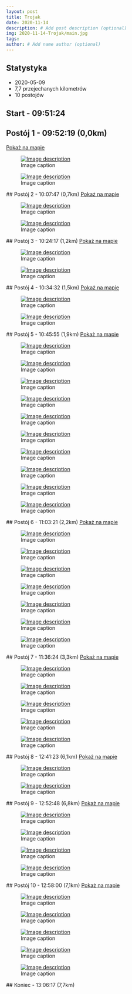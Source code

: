 ```yaml
---
layout: post
title: Trojak
date: 2020-11-14
description: # Add post description (optional)
img: 2020-11-14-Trojak/main.jpg
tags: 
author: # Add name author (optional)
---
```

 
<script>
  mapPath ="{{site.baseurl}}/data/2020-11-14-Trojak/map.json"
</script>

## Statystyka 
* 2020-05-09
* 7,7 przejechanych kilometrów
* 10 postojów

## Start - 09:51:24
## Postój 1 - 09:52:19 (0,0km)
<a href="#" class="focus-on-marker" data-marker-id="postój o godzinie : 09:52:19">Pokaż na mapie</a>

<div class="my-gallery" itemscope itemtype="http://schema.org/ImageGallery">
<figure itemprop="associatedMedia" itemscope itemtype="http://schema.org/ImageObject">
    <a href="https://lh3.googleusercontent.com/pw/ACtC-3d7yf8vZE6zXjdLMmBRlE9Cyz5uBBE5Mm_BjEgReYmstVE3qLklpEqe5SJ5HWvAv9qXIgRsumH46db8Z-4D2rd1RrJd5GooI95LYWXHHXgkW592BklDaq9cnM-_CLU5mPmtI-87Koi0yYdaVkFlOKqRgQ=w667-h888" itemprop="contentUrl" data-size="667x888">
        <img src="https://lh3.googleusercontent.com/pw/ACtC-3d7yf8vZE6zXjdLMmBRlE9Cyz5uBBE5Mm_BjEgReYmstVE3qLklpEqe5SJ5HWvAv9qXIgRsumH46db8Z-4D2rd1RrJd5GooI95LYWXHHXgkW592BklDaq9cnM-_CLU5mPmtI-87Koi0yYdaVkFlOKqRgQ=h300" itemprop="thumbnail" alt="Image description" />
    </a>
    <figcaption itemprop="caption description">Image caption</figcaption>
</figure>
<figure itemprop="associatedMedia" itemscope itemtype="http://schema.org/ImageObject">
    <a href="https://lh3.googleusercontent.com/pw/ACtC-3fGrsBM6d5zIBKW97yQOilHAKqmM2PJS2NCyGOsXfWj8gQEXA979rm5037Jo_iHTN0VZeVm3zTQpl8FS4ZX08OnTf36b8pDvOn1VyH4N0uc3l9md2Y3EZEG0QtYNQc7nIVOFaLYL2JoKovPv2sFiPqEWw=w667-h888" itemprop="contentUrl" data-size="667x888">
        <img src="https://lh3.googleusercontent.com/pw/ACtC-3fGrsBM6d5zIBKW97yQOilHAKqmM2PJS2NCyGOsXfWj8gQEXA979rm5037Jo_iHTN0VZeVm3zTQpl8FS4ZX08OnTf36b8pDvOn1VyH4N0uc3l9md2Y3EZEG0QtYNQc7nIVOFaLYL2JoKovPv2sFiPqEWw=h300" itemprop="thumbnail" alt="Image description" />
    </a>
    <figcaption itemprop="caption description">Image caption</figcaption>
</figure></div>
## Postój 2 - 10:07:47 (0,7km)
<a href="#" class="focus-on-marker" data-marker-id="postój o godzinie : 10:07:47">Pokaż na mapie</a>

<div class="my-gallery" itemscope itemtype="http://schema.org/ImageGallery">
<figure itemprop="associatedMedia" itemscope itemtype="http://schema.org/ImageObject">
    <a href="https://lh3.googleusercontent.com/pw/ACtC-3eM65zZF2zmRrr6HRTzDLwV3qQ6vROjTmVlIUGMbNjDOhcH3K-pfTq4FympOBV9FAmZzRDh-f5rc8FUeMUCi8Bgv80FXFVN-Px62YH_KaDej7pCuE3SOdc2Tf6AeM0o3dfsP51dfH7MOHvW0VIYNpehNw=w667-h888" itemprop="contentUrl" data-size="667x888">
        <img src="https://lh3.googleusercontent.com/pw/ACtC-3eM65zZF2zmRrr6HRTzDLwV3qQ6vROjTmVlIUGMbNjDOhcH3K-pfTq4FympOBV9FAmZzRDh-f5rc8FUeMUCi8Bgv80FXFVN-Px62YH_KaDej7pCuE3SOdc2Tf6AeM0o3dfsP51dfH7MOHvW0VIYNpehNw=h300" itemprop="thumbnail" alt="Image description" />
    </a>
    <figcaption itemprop="caption description">Image caption</figcaption>
</figure>
<figure itemprop="associatedMedia" itemscope itemtype="http://schema.org/ImageObject">
    <a href="https://lh3.googleusercontent.com/pw/ACtC-3eWBLiRRao5Uv7Ta6OYuxN3n1H2rrAzcWXmeg9odVQuW2wAgGx9ZQWj3V25iGfkWYjPGNSXbaphBHGTVmjmBfc3yWy_YL1mla6q9TJ2ujz3nFk2cKWnJYpe2_Cy7sN47Ot9ZssebkRpF54F9tOocsNoYg=w667-h888" itemprop="contentUrl" data-size="667x888">
        <img src="https://lh3.googleusercontent.com/pw/ACtC-3eWBLiRRao5Uv7Ta6OYuxN3n1H2rrAzcWXmeg9odVQuW2wAgGx9ZQWj3V25iGfkWYjPGNSXbaphBHGTVmjmBfc3yWy_YL1mla6q9TJ2ujz3nFk2cKWnJYpe2_Cy7sN47Ot9ZssebkRpF54F9tOocsNoYg=h300" itemprop="thumbnail" alt="Image description" />
    </a>
    <figcaption itemprop="caption description">Image caption</figcaption>
</figure></div>
## Postój 3 - 10:24:17 (1,2km)
<a href="#" class="focus-on-marker" data-marker-id="postój o godzinie : 10:24:17">Pokaż na mapie</a>

<div class="my-gallery" itemscope itemtype="http://schema.org/ImageGallery">
<figure itemprop="associatedMedia" itemscope itemtype="http://schema.org/ImageObject">
    <a href="https://lh3.googleusercontent.com/pw/ACtC-3dtKsCv0dkXyXFZeUcMnrLfAvIu_ElM7MkzEwDlP4fsFQXJHYIwmty8mS2Yr_c1Bm385g8zNJCHMSqw9bwLCbbKmJVVFFwo39MuxesVPjZcnHQjlOS1SkOKhXC46qPXkIVipgUWfUoZrSG5b95vUMpm7w=w667-h888" itemprop="contentUrl" data-size="667x888">
        <img src="https://lh3.googleusercontent.com/pw/ACtC-3dtKsCv0dkXyXFZeUcMnrLfAvIu_ElM7MkzEwDlP4fsFQXJHYIwmty8mS2Yr_c1Bm385g8zNJCHMSqw9bwLCbbKmJVVFFwo39MuxesVPjZcnHQjlOS1SkOKhXC46qPXkIVipgUWfUoZrSG5b95vUMpm7w=h300" itemprop="thumbnail" alt="Image description" />
    </a>
    <figcaption itemprop="caption description">Image caption</figcaption>
</figure>
<figure itemprop="associatedMedia" itemscope itemtype="http://schema.org/ImageObject">
    <a href="https://lh3.googleusercontent.com/pw/ACtC-3f9bRuH2DVtAZi-may1c4QgrQjf3TpLeFod1u7frSoNhCY77HyrG9Q-dEQQmB6SMd0GvZdi7ae7fwdbVLKIOCiF7uU2ZNHDjMeFwd_VNU7IoKv1zfV9DzJ1pLt1_xoQTat7NlDGzLLhEpaHTkPhkBnwWA=w667-h888" itemprop="contentUrl" data-size="667x888">
        <img src="https://lh3.googleusercontent.com/pw/ACtC-3f9bRuH2DVtAZi-may1c4QgrQjf3TpLeFod1u7frSoNhCY77HyrG9Q-dEQQmB6SMd0GvZdi7ae7fwdbVLKIOCiF7uU2ZNHDjMeFwd_VNU7IoKv1zfV9DzJ1pLt1_xoQTat7NlDGzLLhEpaHTkPhkBnwWA=h300" itemprop="thumbnail" alt="Image description" />
    </a>
    <figcaption itemprop="caption description">Image caption</figcaption>
</figure></div>
## Postój 4 - 10:34:32 (1,5km)
<a href="#" class="focus-on-marker" data-marker-id="postój o godzinie : 10:34:32">Pokaż na mapie</a>

<div class="my-gallery" itemscope itemtype="http://schema.org/ImageGallery">
<figure itemprop="associatedMedia" itemscope itemtype="http://schema.org/ImageObject">
    <a href="https://lh3.googleusercontent.com/pw/ACtC-3dtKsCv0dkXyXFZeUcMnrLfAvIu_ElM7MkzEwDlP4fsFQXJHYIwmty8mS2Yr_c1Bm385g8zNJCHMSqw9bwLCbbKmJVVFFwo39MuxesVPjZcnHQjlOS1SkOKhXC46qPXkIVipgUWfUoZrSG5b95vUMpm7w=w667-h888" itemprop="contentUrl" data-size="667x888">
        <img src="https://lh3.googleusercontent.com/pw/ACtC-3dtKsCv0dkXyXFZeUcMnrLfAvIu_ElM7MkzEwDlP4fsFQXJHYIwmty8mS2Yr_c1Bm385g8zNJCHMSqw9bwLCbbKmJVVFFwo39MuxesVPjZcnHQjlOS1SkOKhXC46qPXkIVipgUWfUoZrSG5b95vUMpm7w=h300" itemprop="thumbnail" alt="Image description" />
    </a>
    <figcaption itemprop="caption description">Image caption</figcaption>
</figure>
<figure itemprop="associatedMedia" itemscope itemtype="http://schema.org/ImageObject">
    <a href="https://lh3.googleusercontent.com/pw/ACtC-3epDoVIxVswglfrC_6kXDRIaqieGHGXRnWKVTid_JgNZQ6bgjKtPZHOPNFByHjpmLaCORM27tg_3YXkaYJkW95i7Q9tCjJ1qfZN3-WNoB70DnL1EFYEVGZ500a1Rp4VhEw67GF0K8J4VTBxH29WzZBpFg=w593-h888" itemprop="contentUrl" data-size="593x888">
        <img src="https://lh3.googleusercontent.com/pw/ACtC-3epDoVIxVswglfrC_6kXDRIaqieGHGXRnWKVTid_JgNZQ6bgjKtPZHOPNFByHjpmLaCORM27tg_3YXkaYJkW95i7Q9tCjJ1qfZN3-WNoB70DnL1EFYEVGZ500a1Rp4VhEw67GF0K8J4VTBxH29WzZBpFg=h300" itemprop="thumbnail" alt="Image description" />
    </a>
    <figcaption itemprop="caption description">Image caption</figcaption>
</figure></div>
## Postój 5 - 10:45:55 (1,9km)
<a href="#" class="focus-on-marker" data-marker-id="postój o godzinie : 10:45:55">Pokaż na mapie</a>

<div class="my-gallery" itemscope itemtype="http://schema.org/ImageGallery">
<figure itemprop="associatedMedia" itemscope itemtype="http://schema.org/ImageObject">
    <a href="https://lh3.googleusercontent.com/pw/ACtC-3fgE6NTAOHveT9ciALwIHvK5ICmWWkc4GWKY0fi5wJtV2IVqlunfwpfQGRhJ9xlVgl7ubzHDTetMUztFWRoIXjP8S4XNOIscQPkLxdaxHuwD71xcsCijw2-wUSL9y8O0ELZK1hacGzGzrn8l_1dEYb0hw=w1332-h888" itemprop="contentUrl" data-size="1332x888">
        <img src="https://lh3.googleusercontent.com/pw/ACtC-3fgE6NTAOHveT9ciALwIHvK5ICmWWkc4GWKY0fi5wJtV2IVqlunfwpfQGRhJ9xlVgl7ubzHDTetMUztFWRoIXjP8S4XNOIscQPkLxdaxHuwD71xcsCijw2-wUSL9y8O0ELZK1hacGzGzrn8l_1dEYb0hw=h300" itemprop="thumbnail" alt="Image description" />
    </a>
    <figcaption itemprop="caption description">Image caption</figcaption>
</figure>
<figure itemprop="associatedMedia" itemscope itemtype="http://schema.org/ImageObject">
    <a href="https://lh3.googleusercontent.com/pw/ACtC-3dsAHnmp5jZw4wEvMn5PQbgVhwM6R-uBoAFdq40uhI5atCCi3oHcpXcAOT2N9bak55X7ytSe4SZw5k1eeXFY9kWbP2myf5U1gVb7Ag63VbxtbwfVHT4kLyTUDPyET_8Wlgdn4rRQAB4igVG_UaP01IjaA=w667-h888" itemprop="contentUrl" data-size="667x888">
        <img src="https://lh3.googleusercontent.com/pw/ACtC-3dsAHnmp5jZw4wEvMn5PQbgVhwM6R-uBoAFdq40uhI5atCCi3oHcpXcAOT2N9bak55X7ytSe4SZw5k1eeXFY9kWbP2myf5U1gVb7Ag63VbxtbwfVHT4kLyTUDPyET_8Wlgdn4rRQAB4igVG_UaP01IjaA=h300" itemprop="thumbnail" alt="Image description" />
    </a>
    <figcaption itemprop="caption description">Image caption</figcaption>
</figure>
<figure itemprop="associatedMedia" itemscope itemtype="http://schema.org/ImageObject">
    <a href="https://lh3.googleusercontent.com/pw/ACtC-3e-NNs06L3vOyELAGLvcc30r4uM0ufIN3FaPk48r5i2yr11Ij9HKjXLlblviWa8zLi7JgsgzC7DMI9qz9zHH7cnRhRuOwlKY8dPJG-2Y-LobuxuAQLvFkVWpKdVhrKccchZQiUYgUyTG7qzUUs4MX2ksQ=w1184-h888" itemprop="contentUrl" data-size="1184x888">
        <img src="https://lh3.googleusercontent.com/pw/ACtC-3e-NNs06L3vOyELAGLvcc30r4uM0ufIN3FaPk48r5i2yr11Ij9HKjXLlblviWa8zLi7JgsgzC7DMI9qz9zHH7cnRhRuOwlKY8dPJG-2Y-LobuxuAQLvFkVWpKdVhrKccchZQiUYgUyTG7qzUUs4MX2ksQ=h300" itemprop="thumbnail" alt="Image description" />
    </a>
    <figcaption itemprop="caption description">Image caption</figcaption>
</figure>
<figure itemprop="associatedMedia" itemscope itemtype="http://schema.org/ImageObject">
    <a href="https://lh3.googleusercontent.com/pw/ACtC-3croZYORaRESlZwSIIZZxri4iyP3j9xWXMMYOXPfxrLIoZpUGsjkeuIkGSLrCIcZ4PZhazrLD9UXIWSLmTfyawxD8f-FK7dE7DIE8OR8Tafu-3sIume66f7EktglxmwbArEf7lSNyFUgDc_4gylahI_BA=w667-h888" itemprop="contentUrl" data-size="667x888">
        <img src="https://lh3.googleusercontent.com/pw/ACtC-3croZYORaRESlZwSIIZZxri4iyP3j9xWXMMYOXPfxrLIoZpUGsjkeuIkGSLrCIcZ4PZhazrLD9UXIWSLmTfyawxD8f-FK7dE7DIE8OR8Tafu-3sIume66f7EktglxmwbArEf7lSNyFUgDc_4gylahI_BA=h300" itemprop="thumbnail" alt="Image description" />
    </a>
    <figcaption itemprop="caption description">Image caption</figcaption>
</figure>
<figure itemprop="associatedMedia" itemscope itemtype="http://schema.org/ImageObject">
    <a href="https://lh3.googleusercontent.com/pw/ACtC-3dBczwr_uGF8cgrZkP1q3S5iKgjzPT6lsVif6gAG1oXb0zibJodVCNtqn9rFIsMFMDzybpHOTF0wwWbz2BNe_hEm6Y43xoiFKQtEoaQNHpVGf2faB5EcYrBeAsYQAWZUb65XqH0Ebsseyz012wNlm8l7Q=w1184-h888" itemprop="contentUrl" data-size="1184x888">
        <img src="https://lh3.googleusercontent.com/pw/ACtC-3dBczwr_uGF8cgrZkP1q3S5iKgjzPT6lsVif6gAG1oXb0zibJodVCNtqn9rFIsMFMDzybpHOTF0wwWbz2BNe_hEm6Y43xoiFKQtEoaQNHpVGf2faB5EcYrBeAsYQAWZUb65XqH0Ebsseyz012wNlm8l7Q=h300" itemprop="thumbnail" alt="Image description" />
    </a>
    <figcaption itemprop="caption description">Image caption</figcaption>
</figure>
<figure itemprop="associatedMedia" itemscope itemtype="http://schema.org/ImageObject">
    <a href="https://lh3.googleusercontent.com/pw/ACtC-3cblGqj-gyNSAyS1k-G8Oh-x9aZqms3sGyUflquVSlQIqJNIip9RMH1Zb3zz3bfhc9lAUimbXaV-4SYeK40MMSgFJB_gU1K-nYcOBcVtxdjyxaWbiDqTXXWArBEtqPoVA4eUJR7TqCaXYJWpZ_iamUCiQ=w667-h888" itemprop="contentUrl" data-size="667x888">
        <img src="https://lh3.googleusercontent.com/pw/ACtC-3cblGqj-gyNSAyS1k-G8Oh-x9aZqms3sGyUflquVSlQIqJNIip9RMH1Zb3zz3bfhc9lAUimbXaV-4SYeK40MMSgFJB_gU1K-nYcOBcVtxdjyxaWbiDqTXXWArBEtqPoVA4eUJR7TqCaXYJWpZ_iamUCiQ=h300" itemprop="thumbnail" alt="Image description" />
    </a>
    <figcaption itemprop="caption description">Image caption</figcaption>
</figure>
<figure itemprop="associatedMedia" itemscope itemtype="http://schema.org/ImageObject">
    <a href="https://lh3.googleusercontent.com/pw/ACtC-3f6vyF96ruVEMfgICg7B7nOikP5ESL6kekOMdvRgT0CXmjgEIIysJ-DFJuPnmiUNW48WzLWDPuFdeR2vnpMrqrNaczl8BtbU_pdJ1QOKaRVX7QSpt4So0T3omFHhOtaoLt6sWgy9LKmrYpCajnEIvcYHw=w667-h888" itemprop="contentUrl" data-size="667x888">
        <img src="https://lh3.googleusercontent.com/pw/ACtC-3f6vyF96ruVEMfgICg7B7nOikP5ESL6kekOMdvRgT0CXmjgEIIysJ-DFJuPnmiUNW48WzLWDPuFdeR2vnpMrqrNaczl8BtbU_pdJ1QOKaRVX7QSpt4So0T3omFHhOtaoLt6sWgy9LKmrYpCajnEIvcYHw=h300" itemprop="thumbnail" alt="Image description" />
    </a>
    <figcaption itemprop="caption description">Image caption</figcaption>
</figure>
<figure itemprop="associatedMedia" itemscope itemtype="http://schema.org/ImageObject">
    <a href="https://lh3.googleusercontent.com/pw/ACtC-3eR6SARTliF8rIybE1tkreIHGaZKoRd1n8SmmOlwpSGNldzlj2gtJbf79fFASr5tEkNlpsX0MFF0wkBMQC1LaWeEprZJvlfW-khQQ_cENT4Vd22zx4vnC8s4-7DOZWRRZ9GrjUxnEpVRNA5yHD2ARz2cQ=w667-h888" itemprop="contentUrl" data-size="667x888">
        <img src="https://lh3.googleusercontent.com/pw/ACtC-3eR6SARTliF8rIybE1tkreIHGaZKoRd1n8SmmOlwpSGNldzlj2gtJbf79fFASr5tEkNlpsX0MFF0wkBMQC1LaWeEprZJvlfW-khQQ_cENT4Vd22zx4vnC8s4-7DOZWRRZ9GrjUxnEpVRNA5yHD2ARz2cQ=h300" itemprop="thumbnail" alt="Image description" />
    </a>
    <figcaption itemprop="caption description">Image caption</figcaption>
</figure>
<figure itemprop="associatedMedia" itemscope itemtype="http://schema.org/ImageObject">
    <a href="https://lh3.googleusercontent.com/pw/ACtC-3cAvChss2U-BeC1cMXeu9ZtmAG9bGATONeY2FV3oN1zFvEyDiyeN6jVWo1yGGsLGjxzovRETiQF0aJc4ACuoxkVNFnJIE0fOxa2w1bPLGWNqMCTfTXocwsrCTXrlDL15jceLoFEUxmn1cu04uQ_8Wh_dg=w1332-h888" itemprop="contentUrl" data-size="1332x888">
        <img src="https://lh3.googleusercontent.com/pw/ACtC-3cAvChss2U-BeC1cMXeu9ZtmAG9bGATONeY2FV3oN1zFvEyDiyeN6jVWo1yGGsLGjxzovRETiQF0aJc4ACuoxkVNFnJIE0fOxa2w1bPLGWNqMCTfTXocwsrCTXrlDL15jceLoFEUxmn1cu04uQ_8Wh_dg=h300" itemprop="thumbnail" alt="Image description" />
    </a>
    <figcaption itemprop="caption description">Image caption</figcaption>
</figure>
<figure itemprop="associatedMedia" itemscope itemtype="http://schema.org/ImageObject">
    <a href="https://lh3.googleusercontent.com/pw/ACtC-3co9blnXFeKWMCot901aG7AarALP24mth9if3U-Xei6ZCFLRX7mjSRpOC2yjUofOsWtwelhC0d-uJrmJjaIob-aEuSHdGfqB7X0JCaNxdyTrK0_YB-MhmE8D08bqVF8LLy8cw0ONstOAp8bphsXFkliTA=w667-h888" itemprop="contentUrl" data-size="667x888">
        <img src="https://lh3.googleusercontent.com/pw/ACtC-3co9blnXFeKWMCot901aG7AarALP24mth9if3U-Xei6ZCFLRX7mjSRpOC2yjUofOsWtwelhC0d-uJrmJjaIob-aEuSHdGfqB7X0JCaNxdyTrK0_YB-MhmE8D08bqVF8LLy8cw0ONstOAp8bphsXFkliTA=h300" itemprop="thumbnail" alt="Image description" />
    </a>
    <figcaption itemprop="caption description">Image caption</figcaption>
</figure></div>
## Postój 6 - 11:03:21 (2,2km)
<a href="#" class="focus-on-marker" data-marker-id="postój o godzinie : 11:03:21">Pokaż na mapie</a>

<div class="my-gallery" itemscope itemtype="http://schema.org/ImageGallery">
<figure itemprop="associatedMedia" itemscope itemtype="http://schema.org/ImageObject">
    <a href="https://lh3.googleusercontent.com/pw/ACtC-3cdDbyK5_55qeFCOEKqyu6EDvUqSY7LQJYxFEWBpV4zUkyn4PywHGyV2f_17fojDJXc8JnXxNAP0ogjQYHB2aUl7cYoGMZocsLLIBHqrC_Cz288cIPDUGLcyfhCoXmXcSJwwIrJoOA0VMi_2Z3Y3TxKhw=w667-h888" itemprop="contentUrl" data-size="667x888">
        <img src="https://lh3.googleusercontent.com/pw/ACtC-3cdDbyK5_55qeFCOEKqyu6EDvUqSY7LQJYxFEWBpV4zUkyn4PywHGyV2f_17fojDJXc8JnXxNAP0ogjQYHB2aUl7cYoGMZocsLLIBHqrC_Cz288cIPDUGLcyfhCoXmXcSJwwIrJoOA0VMi_2Z3Y3TxKhw=h300" itemprop="thumbnail" alt="Image description" />
    </a>
    <figcaption itemprop="caption description">Image caption</figcaption>
</figure>
<figure itemprop="associatedMedia" itemscope itemtype="http://schema.org/ImageObject">
    <a href="https://lh3.googleusercontent.com/pw/ACtC-3fqS5V8IJAlzp2_kxdX62IC9jAipOZnObv-zMay3ztuCUycKePFHcTJUjaVEenQere15XmePqtwBu6Yv_33MJ3ai-GGIdZiIzAFSiFFo98TU4CU_OeGYWfZsV7LlkwZooH9vIENwN-Yvv987On4ywAIJw=w593-h888" itemprop="contentUrl" data-size="593x888">
        <img src="https://lh3.googleusercontent.com/pw/ACtC-3fqS5V8IJAlzp2_kxdX62IC9jAipOZnObv-zMay3ztuCUycKePFHcTJUjaVEenQere15XmePqtwBu6Yv_33MJ3ai-GGIdZiIzAFSiFFo98TU4CU_OeGYWfZsV7LlkwZooH9vIENwN-Yvv987On4ywAIJw=h300" itemprop="thumbnail" alt="Image description" />
    </a>
    <figcaption itemprop="caption description">Image caption</figcaption>
</figure>
<figure itemprop="associatedMedia" itemscope itemtype="http://schema.org/ImageObject">
    <a href="https://lh3.googleusercontent.com/pw/ACtC-3ccw-cEOx4Xu1L-i9KPcKnHyWxV5Q2kcov8jFAZaQzPNu3QVUEfeTa_X_YiR2SvCqzDwDIcw-i_-qI7jibLY79uvHjPHa_wtId1w8XnGWKTo8rRB-wjHcsLhAIx8ZHHtPe5-9-5mHqk4D5g_hz02rQm3Q=w667-h888" itemprop="contentUrl" data-size="667x888">
        <img src="https://lh3.googleusercontent.com/pw/ACtC-3ccw-cEOx4Xu1L-i9KPcKnHyWxV5Q2kcov8jFAZaQzPNu3QVUEfeTa_X_YiR2SvCqzDwDIcw-i_-qI7jibLY79uvHjPHa_wtId1w8XnGWKTo8rRB-wjHcsLhAIx8ZHHtPe5-9-5mHqk4D5g_hz02rQm3Q=h300" itemprop="thumbnail" alt="Image description" />
    </a>
    <figcaption itemprop="caption description">Image caption</figcaption>
</figure>
<figure itemprop="associatedMedia" itemscope itemtype="http://schema.org/ImageObject">
    <a href="https://lh3.googleusercontent.com/pw/ACtC-3dllFsE59DEL8FY0kTmQBhD86O2LbcRzfUArSoOT2DiXDh-w6BwcJPR7zBFODYrFpGdqHNFFk7tZ3n4fDLViu83W3peoJ6z-SAQtcy-AhAKcNHjHWvyvJn8TBJJ1uO6BiPVghVd2Y_iY0KAMsqMSJFyJw=w593-h888" itemprop="contentUrl" data-size="593x888">
        <img src="https://lh3.googleusercontent.com/pw/ACtC-3dllFsE59DEL8FY0kTmQBhD86O2LbcRzfUArSoOT2DiXDh-w6BwcJPR7zBFODYrFpGdqHNFFk7tZ3n4fDLViu83W3peoJ6z-SAQtcy-AhAKcNHjHWvyvJn8TBJJ1uO6BiPVghVd2Y_iY0KAMsqMSJFyJw=h300" itemprop="thumbnail" alt="Image description" />
    </a>
    <figcaption itemprop="caption description">Image caption</figcaption>
</figure>
<figure itemprop="associatedMedia" itemscope itemtype="http://schema.org/ImageObject">
    <a href="https://lh3.googleusercontent.com/pw/ACtC-3eoGEe4uv4c1C8EDWoAsbAwKwjpWFkUx5WyQIhtNt5PyhYj4-AAdYgbQptt5cPQ9Bq6edqLKH-PZEhTWH-5cX-RmQXpmjQCqlfaI9DMsEmOttFMUBLwuDZvVvdup2DMTQykowbJEJvYYk7KVUsAfWyOmQ=w667-h888" itemprop="contentUrl" data-size="667x888">
        <img src="https://lh3.googleusercontent.com/pw/ACtC-3eoGEe4uv4c1C8EDWoAsbAwKwjpWFkUx5WyQIhtNt5PyhYj4-AAdYgbQptt5cPQ9Bq6edqLKH-PZEhTWH-5cX-RmQXpmjQCqlfaI9DMsEmOttFMUBLwuDZvVvdup2DMTQykowbJEJvYYk7KVUsAfWyOmQ=h300" itemprop="thumbnail" alt="Image description" />
    </a>
    <figcaption itemprop="caption description">Image caption</figcaption>
</figure>
<figure itemprop="associatedMedia" itemscope itemtype="http://schema.org/ImageObject">
    <a href="https://lh3.googleusercontent.com/pw/ACtC-3cvasrm5BVQHYY51V6OSh6JzES2DinwvrGD3pbh3vN5yM5O1ldyRMs141vbEJcdaNlsgpC-71ISuS59SW0Dv95KtpFa4tbFx6xs9sa041YcztUell5e_Ifox_XdesFdCUkCHtDuZ95ikqGBjVg2VEAxvA=w1332-h888" itemprop="contentUrl" data-size="1332x888">
        <img src="https://lh3.googleusercontent.com/pw/ACtC-3cvasrm5BVQHYY51V6OSh6JzES2DinwvrGD3pbh3vN5yM5O1ldyRMs141vbEJcdaNlsgpC-71ISuS59SW0Dv95KtpFa4tbFx6xs9sa041YcztUell5e_Ifox_XdesFdCUkCHtDuZ95ikqGBjVg2VEAxvA=h300" itemprop="thumbnail" alt="Image description" />
    </a>
    <figcaption itemprop="caption description">Image caption</figcaption>
</figure>
<figure itemprop="associatedMedia" itemscope itemtype="http://schema.org/ImageObject">
    <a href="https://lh3.googleusercontent.com/pw/ACtC-3f-q01C0ZphCNQA5d0PjvYK2dAM5VXJXsAGNRV16RP2NxUasxr6G9AMgzNyTr8Dv8uB7XUUTwckPEOlpj5mxgCJLd_Br45q4-Q88uXwJrwiCBFovNeNWd4rGBm5_RxJUvrsGQhlJnUF2sxu6YHTV3_znA=w667-h888" itemprop="contentUrl" data-size="667x888">
        <img src="https://lh3.googleusercontent.com/pw/ACtC-3f-q01C0ZphCNQA5d0PjvYK2dAM5VXJXsAGNRV16RP2NxUasxr6G9AMgzNyTr8Dv8uB7XUUTwckPEOlpj5mxgCJLd_Br45q4-Q88uXwJrwiCBFovNeNWd4rGBm5_RxJUvrsGQhlJnUF2sxu6YHTV3_znA=h300" itemprop="thumbnail" alt="Image description" />
    </a>
    <figcaption itemprop="caption description">Image caption</figcaption>
</figure></div>
## Postój 7 - 11:36:24 (3,3km)
<a href="#" class="focus-on-marker" data-marker-id="postój o godzinie : 11:36:24">Pokaż na mapie</a>

<div class="my-gallery" itemscope itemtype="http://schema.org/ImageGallery">
<figure itemprop="associatedMedia" itemscope itemtype="http://schema.org/ImageObject">
    <a href="https://lh3.googleusercontent.com/pw/ACtC-3du_Gpvj_7UfXBLpJubfUUIfY494t6XUgvRNN5rQQBynMXL9nkilrCK6x6HHdE6e2hAd2Jf4z6kXXwET-wfpRZegthOlHR-mD_VYWz1ja-t0PKuYmQE8EYZdXZlHYzU1GqjwEaOvutNISrLE-mDgGeH6Q=w1332-h888" itemprop="contentUrl" data-size="1332x888">
        <img src="https://lh3.googleusercontent.com/pw/ACtC-3du_Gpvj_7UfXBLpJubfUUIfY494t6XUgvRNN5rQQBynMXL9nkilrCK6x6HHdE6e2hAd2Jf4z6kXXwET-wfpRZegthOlHR-mD_VYWz1ja-t0PKuYmQE8EYZdXZlHYzU1GqjwEaOvutNISrLE-mDgGeH6Q=h300" itemprop="thumbnail" alt="Image description" />
    </a>
    <figcaption itemprop="caption description">Image caption</figcaption>
</figure>
<figure itemprop="associatedMedia" itemscope itemtype="http://schema.org/ImageObject">
    <a href="https://lh3.googleusercontent.com/pw/ACtC-3f6OICsQ27D4YtXCvo-ENRaVxIqWu3u-V3bTEJ_ceSRJC0htiEKo7VzwDr4JrTu_6E2OkC-6miy4X15FOz2gExDjBsThq02k3eb8BLgz1hF8Ij7yfCvskBEPkqQL_oTPcoUOwYLFSXePG-Ig1PElBSeAw=w1332-h888" itemprop="contentUrl" data-size="1332x888">
        <img src="https://lh3.googleusercontent.com/pw/ACtC-3f6OICsQ27D4YtXCvo-ENRaVxIqWu3u-V3bTEJ_ceSRJC0htiEKo7VzwDr4JrTu_6E2OkC-6miy4X15FOz2gExDjBsThq02k3eb8BLgz1hF8Ij7yfCvskBEPkqQL_oTPcoUOwYLFSXePG-Ig1PElBSeAw=h300" itemprop="thumbnail" alt="Image description" />
    </a>
    <figcaption itemprop="caption description">Image caption</figcaption>
</figure>
<figure itemprop="associatedMedia" itemscope itemtype="http://schema.org/ImageObject">
    <a href="https://lh3.googleusercontent.com/pw/ACtC-3d3XwBR5PqHldQrkQrLtebLFdb3F04UGEGC578ELragi0AFOr_nIeR3enZSzxH-5CZ-ZcO0MSS02RH204i8XJtHEsfBhzankcyFnEFnWdLpSIht_E06J4UsyF_JzpPQEzmJy9XMqcx7-x96XH8SxERzzA=w593-h888" itemprop="contentUrl" data-size="593x888">
        <img src="https://lh3.googleusercontent.com/pw/ACtC-3d3XwBR5PqHldQrkQrLtebLFdb3F04UGEGC578ELragi0AFOr_nIeR3enZSzxH-5CZ-ZcO0MSS02RH204i8XJtHEsfBhzankcyFnEFnWdLpSIht_E06J4UsyF_JzpPQEzmJy9XMqcx7-x96XH8SxERzzA=h300" itemprop="thumbnail" alt="Image description" />
    </a>
    <figcaption itemprop="caption description">Image caption</figcaption>
</figure>
<figure itemprop="associatedMedia" itemscope itemtype="http://schema.org/ImageObject">
    <a href="https://lh3.googleusercontent.com/pw/ACtC-3c862bVBJUYOI8-cXphkHDCJXDg3QYCy0cws-lConFxNttMpZvjPQADxAIlImLBdd8qpbuIzjs0zTtBRxWyqcEYey9mIyu27vKSeV-b4ed6Gd2Q4XdK_GNyYphSLXje_rr2zerB-4WsZ8YYE5KnbNy_2g=w667-h888" itemprop="contentUrl" data-size="667x888">
        <img src="https://lh3.googleusercontent.com/pw/ACtC-3c862bVBJUYOI8-cXphkHDCJXDg3QYCy0cws-lConFxNttMpZvjPQADxAIlImLBdd8qpbuIzjs0zTtBRxWyqcEYey9mIyu27vKSeV-b4ed6Gd2Q4XdK_GNyYphSLXje_rr2zerB-4WsZ8YYE5KnbNy_2g=h300" itemprop="thumbnail" alt="Image description" />
    </a>
    <figcaption itemprop="caption description">Image caption</figcaption>
</figure>
<figure itemprop="associatedMedia" itemscope itemtype="http://schema.org/ImageObject">
    <a href="https://lh3.googleusercontent.com/pw/ACtC-3dW5f2RbdBK_8vDMrMWXzlMPPTJ6tN12ym6OLRSq6ZqBiQq2iUQN9zJefE1y28bftUqrNTzT_V0UQxKqemdPa8ok25_db4dfWRKVpmy--4x1bX7MXoYeNHuaaCqqC1gsJpD9_xQKVHpFOV4l-PH9E-FPQ=w1332-h888" itemprop="contentUrl" data-size="1332x888">
        <img src="https://lh3.googleusercontent.com/pw/ACtC-3dW5f2RbdBK_8vDMrMWXzlMPPTJ6tN12ym6OLRSq6ZqBiQq2iUQN9zJefE1y28bftUqrNTzT_V0UQxKqemdPa8ok25_db4dfWRKVpmy--4x1bX7MXoYeNHuaaCqqC1gsJpD9_xQKVHpFOV4l-PH9E-FPQ=h300" itemprop="thumbnail" alt="Image description" />
    </a>
    <figcaption itemprop="caption description">Image caption</figcaption>
</figure></div>
## Postój 8 - 12:41:23 (6,1km)
<a href="#" class="focus-on-marker" data-marker-id="postój o godzinie : 12:41:23">Pokaż na mapie</a>

<div class="my-gallery" itemscope itemtype="http://schema.org/ImageGallery">
<figure itemprop="associatedMedia" itemscope itemtype="http://schema.org/ImageObject">
    <a href="https://lh3.googleusercontent.com/pw/ACtC-3ddUo0XozobQAvOmwtAW_yI6TduGKmzY99suIn3h68aIVuwcilIw_S6qXER3EX9Gqw1rZsRUAZj9g_I14kiByQVCjXoyu6c1PlY7bbWNDvETj328A5I5KFb7clu7kJMG0_cD9Zfw5EjYPiyVQmBfvc4kQ=w667-h888" itemprop="contentUrl" data-size="667x888">
        <img src="https://lh3.googleusercontent.com/pw/ACtC-3ddUo0XozobQAvOmwtAW_yI6TduGKmzY99suIn3h68aIVuwcilIw_S6qXER3EX9Gqw1rZsRUAZj9g_I14kiByQVCjXoyu6c1PlY7bbWNDvETj328A5I5KFb7clu7kJMG0_cD9Zfw5EjYPiyVQmBfvc4kQ=h300" itemprop="thumbnail" alt="Image description" />
    </a>
    <figcaption itemprop="caption description">Image caption</figcaption>
</figure>
<figure itemprop="associatedMedia" itemscope itemtype="http://schema.org/ImageObject">
    <a href="https://lh3.googleusercontent.com/pw/ACtC-3fXcHHHLH2GdpjEDj5SHItfulC6T36ltFjDvS1DByGSC2j7IUWDwg2syPDtu8c_0pF1ZuD324baZtGrRkEdecRyVYsCFTYVRcSGjrdG-8Jmx3DBOPwlgexTwkkYNR09RZ26iinQA3SKQQC1oi1jT-lepg=w1184-h888" itemprop="contentUrl" data-size="1184x888">
        <img src="https://lh3.googleusercontent.com/pw/ACtC-3fXcHHHLH2GdpjEDj5SHItfulC6T36ltFjDvS1DByGSC2j7IUWDwg2syPDtu8c_0pF1ZuD324baZtGrRkEdecRyVYsCFTYVRcSGjrdG-8Jmx3DBOPwlgexTwkkYNR09RZ26iinQA3SKQQC1oi1jT-lepg=h300" itemprop="thumbnail" alt="Image description" />
    </a>
    <figcaption itemprop="caption description">Image caption</figcaption>
</figure></div>
## Postój 9 - 12:52:48 (6,8km)
<a href="#" class="focus-on-marker" data-marker-id="postój o godzinie : 12:52:48">Pokaż na mapie</a>

<div class="my-gallery" itemscope itemtype="http://schema.org/ImageGallery">
<figure itemprop="associatedMedia" itemscope itemtype="http://schema.org/ImageObject">
    <a href="https://lh3.googleusercontent.com/pw/ACtC-3fEzX2DEJLV9P49A5CSicAgoj7OQ8EEqaB_DOuXH8BrzNYg2L8PNSoAQ8Ar7sSErR1A8cXqCWksafrFE3CgCcTeJRUqlgxBFG71Ydf7Clh5xGindQkfyoVWPFYpFvBdsUVnUkYVRGbaP1SnKFLjXodEzA=w667-h888" itemprop="contentUrl" data-size="667x888">
        <img src="https://lh3.googleusercontent.com/pw/ACtC-3fEzX2DEJLV9P49A5CSicAgoj7OQ8EEqaB_DOuXH8BrzNYg2L8PNSoAQ8Ar7sSErR1A8cXqCWksafrFE3CgCcTeJRUqlgxBFG71Ydf7Clh5xGindQkfyoVWPFYpFvBdsUVnUkYVRGbaP1SnKFLjXodEzA=h300" itemprop="thumbnail" alt="Image description" />
    </a>
    <figcaption itemprop="caption description">Image caption</figcaption>
</figure>
<figure itemprop="associatedMedia" itemscope itemtype="http://schema.org/ImageObject">
    <a href="https://lh3.googleusercontent.com/pw/ACtC-3fVtvmevSHUVi8BIqTbAJw_UidfPEIOBZBEgaTR4Y6Hm08SKfMoNC5rFCpv2tLtN77S3CqmM7TNGRpP0VtUtxBhxpRmVYNYlSlacsgiiZYmqZdnaLd_sSR0eWUdA3tkQZDcYRcZNMGpVx1ru-psdZdzlg=w667-h888" itemprop="contentUrl" data-size="667x888">
        <img src="https://lh3.googleusercontent.com/pw/ACtC-3fVtvmevSHUVi8BIqTbAJw_UidfPEIOBZBEgaTR4Y6Hm08SKfMoNC5rFCpv2tLtN77S3CqmM7TNGRpP0VtUtxBhxpRmVYNYlSlacsgiiZYmqZdnaLd_sSR0eWUdA3tkQZDcYRcZNMGpVx1ru-psdZdzlg=h300" itemprop="thumbnail" alt="Image description" />
    </a>
    <figcaption itemprop="caption description">Image caption</figcaption>
</figure>
<figure itemprop="associatedMedia" itemscope itemtype="http://schema.org/ImageObject">
    <a href="https://lh3.googleusercontent.com/pw/ACtC-3cgT96cEQgP0Obm8w2kWLqKhG49V_n8kMsWUkloqRt7mLlcFgX7O1ozGwQHL0Pf-HtXJzt6h2LFeYBWzLgJBuiRvTsqcqojBPixja9smWSXFA6P04TGhhBleJNanIqt1p31WqrT_85jXtiN08EPtwcV_A=w593-h888" itemprop="contentUrl" data-size="593x888">
        <img src="https://lh3.googleusercontent.com/pw/ACtC-3cgT96cEQgP0Obm8w2kWLqKhG49V_n8kMsWUkloqRt7mLlcFgX7O1ozGwQHL0Pf-HtXJzt6h2LFeYBWzLgJBuiRvTsqcqojBPixja9smWSXFA6P04TGhhBleJNanIqt1p31WqrT_85jXtiN08EPtwcV_A=h300" itemprop="thumbnail" alt="Image description" />
    </a>
    <figcaption itemprop="caption description">Image caption</figcaption>
</figure>
<figure itemprop="associatedMedia" itemscope itemtype="http://schema.org/ImageObject">
    <a href="https://lh3.googleusercontent.com/pw/ACtC-3fEon0-J0m4S_0SbCALJK4I2nQEKIt6kV86cWEf6I5QOAlK4DItIWfKkW_NTbAB5pobu8cpgfj7wLbcqF5vtoowFEtyiwRnLUqXWEAFpSocn_5nMdg573SASEH0ueA2-BDzMTuCSVsk2vxsB7vmCy9XTQ=w593-h888" itemprop="contentUrl" data-size="593x888">
        <img src="https://lh3.googleusercontent.com/pw/ACtC-3fEon0-J0m4S_0SbCALJK4I2nQEKIt6kV86cWEf6I5QOAlK4DItIWfKkW_NTbAB5pobu8cpgfj7wLbcqF5vtoowFEtyiwRnLUqXWEAFpSocn_5nMdg573SASEH0ueA2-BDzMTuCSVsk2vxsB7vmCy9XTQ=h300" itemprop="thumbnail" alt="Image description" />
    </a>
    <figcaption itemprop="caption description">Image caption</figcaption>
</figure></div>
## Postój 10 - 12:58:00 (7,1km)
<a href="#" class="focus-on-marker" data-marker-id="postój o godzinie : 12:58:00">Pokaż na mapie</a>

<div class="my-gallery" itemscope itemtype="http://schema.org/ImageGallery">
<figure itemprop="associatedMedia" itemscope itemtype="http://schema.org/ImageObject">
    <a href="https://lh3.googleusercontent.com/pw/ACtC-3fEzX2DEJLV9P49A5CSicAgoj7OQ8EEqaB_DOuXH8BrzNYg2L8PNSoAQ8Ar7sSErR1A8cXqCWksafrFE3CgCcTeJRUqlgxBFG71Ydf7Clh5xGindQkfyoVWPFYpFvBdsUVnUkYVRGbaP1SnKFLjXodEzA=w667-h888" itemprop="contentUrl" data-size="667x888">
        <img src="https://lh3.googleusercontent.com/pw/ACtC-3fEzX2DEJLV9P49A5CSicAgoj7OQ8EEqaB_DOuXH8BrzNYg2L8PNSoAQ8Ar7sSErR1A8cXqCWksafrFE3CgCcTeJRUqlgxBFG71Ydf7Clh5xGindQkfyoVWPFYpFvBdsUVnUkYVRGbaP1SnKFLjXodEzA=h300" itemprop="thumbnail" alt="Image description" />
    </a>
    <figcaption itemprop="caption description">Image caption</figcaption>
</figure>
<figure itemprop="associatedMedia" itemscope itemtype="http://schema.org/ImageObject">
    <a href="https://lh3.googleusercontent.com/pw/ACtC-3fVtvmevSHUVi8BIqTbAJw_UidfPEIOBZBEgaTR4Y6Hm08SKfMoNC5rFCpv2tLtN77S3CqmM7TNGRpP0VtUtxBhxpRmVYNYlSlacsgiiZYmqZdnaLd_sSR0eWUdA3tkQZDcYRcZNMGpVx1ru-psdZdzlg=w667-h888" itemprop="contentUrl" data-size="667x888">
        <img src="https://lh3.googleusercontent.com/pw/ACtC-3fVtvmevSHUVi8BIqTbAJw_UidfPEIOBZBEgaTR4Y6Hm08SKfMoNC5rFCpv2tLtN77S3CqmM7TNGRpP0VtUtxBhxpRmVYNYlSlacsgiiZYmqZdnaLd_sSR0eWUdA3tkQZDcYRcZNMGpVx1ru-psdZdzlg=h300" itemprop="thumbnail" alt="Image description" />
    </a>
    <figcaption itemprop="caption description">Image caption</figcaption>
</figure>
<figure itemprop="associatedMedia" itemscope itemtype="http://schema.org/ImageObject">
    <a href="https://lh3.googleusercontent.com/pw/ACtC-3cgT96cEQgP0Obm8w2kWLqKhG49V_n8kMsWUkloqRt7mLlcFgX7O1ozGwQHL0Pf-HtXJzt6h2LFeYBWzLgJBuiRvTsqcqojBPixja9smWSXFA6P04TGhhBleJNanIqt1p31WqrT_85jXtiN08EPtwcV_A=w593-h888" itemprop="contentUrl" data-size="593x888">
        <img src="https://lh3.googleusercontent.com/pw/ACtC-3cgT96cEQgP0Obm8w2kWLqKhG49V_n8kMsWUkloqRt7mLlcFgX7O1ozGwQHL0Pf-HtXJzt6h2LFeYBWzLgJBuiRvTsqcqojBPixja9smWSXFA6P04TGhhBleJNanIqt1p31WqrT_85jXtiN08EPtwcV_A=h300" itemprop="thumbnail" alt="Image description" />
    </a>
    <figcaption itemprop="caption description">Image caption</figcaption>
</figure>
<figure itemprop="associatedMedia" itemscope itemtype="http://schema.org/ImageObject">
    <a href="https://lh3.googleusercontent.com/pw/ACtC-3c5iGV4fEJomIS26MS398ig_hOuOSYoxyAJtEeqo64i49va_DLh3r9WYYWIfqLjWZorhuUbaSbMGv2TW0HabmYfYyKCy6vWcVqaDdz5J1OvlzaesqU_DfzwxmmmRiWTq9bAVY_gsdok6RGut0SvHU9hnQ=w667-h888" itemprop="contentUrl" data-size="667x888">
        <img src="https://lh3.googleusercontent.com/pw/ACtC-3c5iGV4fEJomIS26MS398ig_hOuOSYoxyAJtEeqo64i49va_DLh3r9WYYWIfqLjWZorhuUbaSbMGv2TW0HabmYfYyKCy6vWcVqaDdz5J1OvlzaesqU_DfzwxmmmRiWTq9bAVY_gsdok6RGut0SvHU9hnQ=h300" itemprop="thumbnail" alt="Image description" />
    </a>
    <figcaption itemprop="caption description">Image caption</figcaption>
</figure>
<figure itemprop="associatedMedia" itemscope itemtype="http://schema.org/ImageObject">
    <a href="https://lh3.googleusercontent.com/pw/ACtC-3el_GzN_G3wTYH0GYw9GXiZ6kurQyojILVk_s8tMWsLx9LNHl6DLRzLUtGu7xUqjDo8bBQyMyaQ0HVG6BoGHD8h_CGHsUpzKeGf-myU8OORCRTVD1osMkyTqJO_y1btXaqtd_DLXUvr7_EN9bTnGVb6oA=w667-h888" itemprop="contentUrl" data-size="667x888">
        <img src="https://lh3.googleusercontent.com/pw/ACtC-3el_GzN_G3wTYH0GYw9GXiZ6kurQyojILVk_s8tMWsLx9LNHl6DLRzLUtGu7xUqjDo8bBQyMyaQ0HVG6BoGHD8h_CGHsUpzKeGf-myU8OORCRTVD1osMkyTqJO_y1btXaqtd_DLXUvr7_EN9bTnGVb6oA=h300" itemprop="thumbnail" alt="Image description" />
    </a>
    <figcaption itemprop="caption description">Image caption</figcaption>
</figure></div>
## Koniec - 13:06:17 (7,7km)
